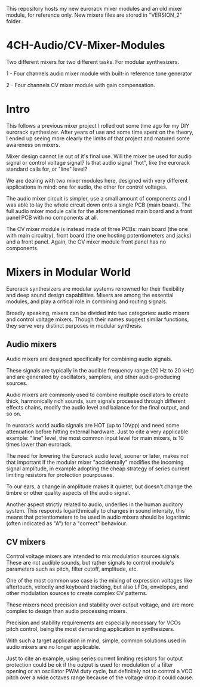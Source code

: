 This repository hosts my new eurorack mixer modules and an old mixer module, for reference only. New mixers files are stored in "VERSION_2" folder.

# 4CH-Audio/CV-Mixer-Modules
Two different mixers for two different tasks. For modular synthesizers.

1 - Four channels audio mixer module with built-in reference tone generator

2 - Four channels CV mixer module with gain compensation.

# Intro
This follows a previous mixer project I rolled out some time ago for my DIY eurorack synthesizer. 
After years of use and some time spent on the theory, I ended up seeing more clearly the limits of that project and matured some awareness on mixers.

Mixer design cannot lie out of it's final use. Will the mixer be used for audio signal or control voltage signal? Is that audio signal "hot", like the eurorack standard calls for, or "line" level?

We are dealing with two mixer modules here, designed with very different applications in mind: one for audio, the other for control voltages.

The audio mixer circuit is simpler, use a small amount of components and I was able to lay the whole circuit down onto a single PCB (main board).
The full audio mixer module calls for the aforementioned main board and a front panel PCB with no components at all.

The CV mixer module is instead made of three PCBs: main board (the one with main circuitry), front board (the one hosting potentiometers and jacks) and a front panel.
Again, the CV mixer module front panel has no components.

# Mixers in Modular World
Eurorack synthesizers are modular systems renowned for their flexibility and deep sound design capabilities. Mixers are among the essential modules, and play a critical role in combining and routing signals.

Broadly speaking, mixers can be divided into two categories: audio mixers and control voltage mixers. Though their names suggest similar functions, they serve very distinct purposes in modular synthesis.

## Audio mixers

Audio mixers are designed specifically for combining audio signals. 

These signals are typically in the audible frequency range (20 Hz to 20 kHz) and are generated by oscillators, samplers, and other audio-producing sources.

Audio mixers are commonly used to combine multiple oscillators to create thick, harmonically rich sounds, sum signals processed through different effects chains, modify the audio level and balance for the final output, and so on.

In eurorack world audio signals are HOT (up to 10Vpp) and need some attenuation before hitting external hardware. Just to cite a very applicable example: "line" level, the most common input level for main mixers, is 10 times lower than eurorack.

The need for lowering the Eurorack audio level, sooner or later, makes not that important if the modular mixer "accidentally" modifies the incoming signal amplitude, in example adopting the cheap strategy of series current limiting resistors for protection pourpouses.

To our ears, a change in amplitude makes it quieter, but doesn't change the timbre or other quality aspects of the audio signal.

Another aspect strictly related to audio, underlies in the human auditory system. This responds logarithmically to changes in sound intensity, this means that potentiometers to be used in audio mixers should be logaritmic (often indicated as "A") for a "correct" behaviour.

## CV mixers

Control voltage mixers are intended to mix modulation sources signals. These are not audible sounds, but rather signals to control module's parameters such as pitch, filter cutoff, amplitude, etc.

One of the most common use case is the mixing of expression voltages like aftertouch, velocity and keyboard tracking, but also LFOs, envelopes, and other modulation sources to create complex CV patterns.

These mixers need precision and stability over output voltage, and are more complex to design than audio processing mixers.

Precision and stability requirements are especially necessary for VCOs pitch control, being the most demanding application in synthesizers.

With such a target application in mind, simple, common solutions used in audio mixers are no longer applicable.

Just to cite an example, using series current limiting resistors for output protection could be ok if the output is used for modulation of a filter opening or an oscillator PWM duty cycle, but definitely not to control a VCO pitch over a wide octaves range because of the voltage drop it could cause.






